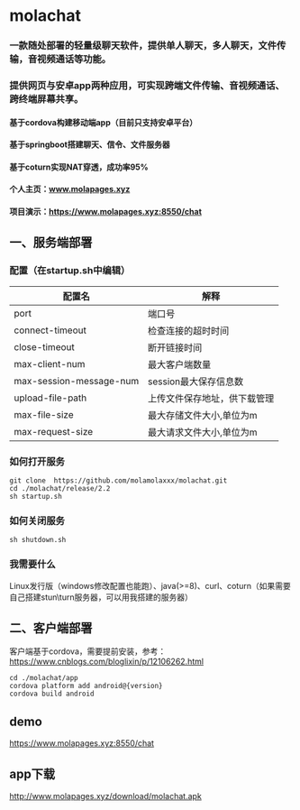 # molachat
### 一款随处部署的轻量级聊天软件，提供单人聊天，多人聊天，文件传输，音视频通话等功能。
### 提供网页与安卓app两种应用，可实现跨端文件传输、音视频通话、跨终端屏幕共享。
#### 基于cordova构建移动端app（目前只支持安卓平台）
#### 基于springboot搭建聊天、信令、文件服务器
#### 基于coturn实现NAT穿透，成功率95%
#### 个人主页：www.molapages.xyz

#### 项目演示：https://www.molapages.xyz:8550/chat

## 一、服务端部署

### 配置（在startup.sh中编辑）
|  配置名   | 解释  |
|  ----  | ----  |
| port  | 端口号 |
| connect-timeout  | 检查连接的超时时间 |
| close-timeout  | 断开链接时间 |
| max-client-num  | 最大客户端数量 |
| max-session-message-num  | session最大保存信息数 |
| upload-file-path  | 上传文件保存地址，供下载管理 |
| max-file-size  | 最大存储文件大小,单位为m |
| max-request-size  | 最大请求文件大小,单位为m |
### 如何打开服务
```
git clone  https://github.com/molamolaxxx/molachat.git
cd ./molachat/release/2.2
sh startup.sh
```
### 如何关闭服务
```
sh shutdown.sh
```
### 我需要什么

Linux发行版（windows修改配置也能跑）、java(>=8)、curl、coturn（如果需要自己搭建stun\turn服务器，可以用我搭建的服务器）

## 二、客户端部署

客户端基于cordova，需要提前安装，参考：https://www.cnblogs.com/bloglixin/p/12106262.html

```
cd ./molachat/app
cordova platform add android@{version}
cordova build android
```

## demo

https://www.molapages.xyz:8550/chat
## app下载
http://www.molapages.xyz/download/molachat.apk

